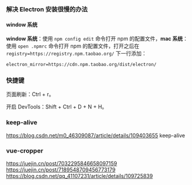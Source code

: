 ### 解决 Electron 安装很慢的办法

#### window 系统

**window 系统**：使用 `npm config edit` 命令打开 npm 的配置文件，**mac 系统**：使用 `open .npmrc` 命令打开 npm 的配置文件，打开之后在 `registry=https://registry.npm.taobao.org/` 下一行添加：

```
electron_mirror=https://cdn.npm.taobao.org/dist/electron/
```

### 快捷键

页面刷新：Ctrl + r。

开启 DevTools：Shift + Ctrl + D + N + H。

### keep-alive

https://blog.csdn.net/m0_46309087/article/details/109403655 keep-alive

### vue-cropper

https://juejin.cn/post/7032295846658097159
https://juejin.cn/post/7189548709456773179
https://blog.csdn.net/qq_41107231/article/details/109725839
